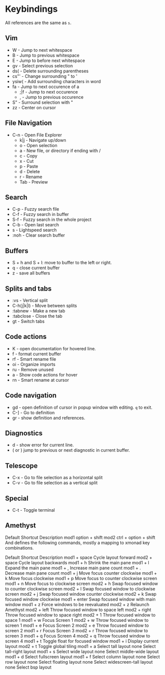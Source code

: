 # Keybindings

All <leader> references are the same as `s`.

## Vim

- W - Jump to next whitespace
- B - Jump to previous whitespace
- E - Jump to before next whitespace
- gv - Select previous selection
- ds( - Delete surrounding parentheses
- cs"' - Change surrounding " to '
- ysiw( - Add surrounding characters in word
- fa - Jump to next occurence of a
  - ;|f - Jump to next occurence
  - , - Jump to previous occurence
- S" - Surround selection with "
- zz - Center on cursor

## File Navigation

- C-n - Open File Explorer
  - k|j - Navigate up/down
  - o - Open selection
  - a - New file, or directory if ending with /
  - c - Copy
  - x - Cut
  - p - Paste
  - d - Delete
  - r - Rename
  - Tab - Preview

## Search

- C-p - Fuzzy search file
- C-f - Fuzzy search in buffer
- S-f - Fuzzy search in the whole project
- C-b - Open last search
- s - Lightspeed search
- :noh - Clear search buffer

## Buffers

- S + h and S + l: move to buffer to the left or right.
- <leader>q - close current buffer
- <leader>z - save all buffers

## Splits and tabs

- :vs - Vertical split
- C-h(j|k|l) - Move between splits
- :tabnew - Make a new tab
- :tabclose - Close the tab
- gt - Switch tabs

## Code actions

- K - open documentation for hovered line.
- <leader>f - format current buffer
- <leader>rf - Smart rename file
- <leader>oi - Organize imports
- <leader>ru - Remove unused
- <leader>a - Show code actions for hover
- <leader>rn - Smart rename at cursor

## Code navigation

- gd - open definition of cursor in popup window with editing. `q` to exit.
- C-] - Go to definition
- gr - show definition and references.

## Diagnostics

- <leader>d - show error for current line.
- ( or ) jump to previous or next diagnostic in current buffer.

## Telescope
- C-x - Go to file selection as a horizontal split
- C-v - Go to file selection as a vertical split

## Special

- C-t - Toggle terminal

## Amethyst

Default Shortcut Description
mod1 option + shift
mod2 ctrl + option + shift
And defines the following commands, mostly a mapping to xmonad key combinations.

Default Shortcut Description
mod1 + space Cycle layout forward
mod2 + space Cycle layout backwards
mod1 + h Shrink the main pane
mod1 + l Expand the main pane
mod1 + , Increase main pane count
mod1 + . Decrease main pane count
mod1 + j Move focus counter clockwise
mod1 + k Move focus clockwise
mod1 + p Move focus to counter clockwise screen
mod1 + n Move focus to clockwise screen
mod2 + h Swap focused window to counter clockwise screen
mod2 + l Swap focused window to clockwise screen
mod2 + j Swap focused window counter clockwise
mod2 + k Swap focused window clockwise
mod1 + enter Swap focused window with main window
mod1 + z Force windows to be reevaluated
mod2 + z Relaunch Amethyst
mod2 + left Throw focused window to space left
mod2 + right Throw focused window to space right
mod2 + 1 Throw focused window to space 1
mod1 + w Focus Screen 1
mod2 + w Throw focused window to screen 1
mod1 + e Focus Screen 2
mod2 + e Throw focused window to screen 2
mod1 + r Focus Screen 3
mod2 + r Throw focused window to screen 3
mod1 + q Focus Screen 4
mod2 + q Throw focused window to screen 4
mod1 + t Toggle float for focused window
mod1 + i Display current layout
mod2 + t Toggle global tiling
mod1 + a Select tall layout
none Select tall-right layout
mod1 + s Select wide layout
none Select middle-wide layout
mod1 + d Select fullscreen layout
mod1 + f Select column layout
none Select row layout
none Select floating layout
none Select widescreen-tall layout
none Select bsp layout
